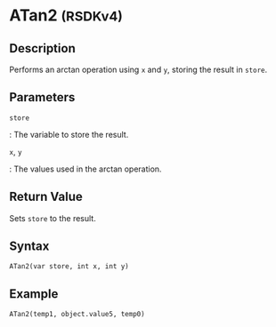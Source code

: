 # ATan2 <small>(RSDKv4)</small>

## Description
Performs an arctan operation using `x` and `y`, storing the result in `store`.

## Parameters
`store`

:   The variable to store the result.

`x`, `y`

:   The values used in the arctan operation.

## Return Value
Sets `store` to the result.

## Syntax
```
ATan2(var store, int x, int y)
```

## Example
```
ATan2(temp1, object.value5, temp0)
```